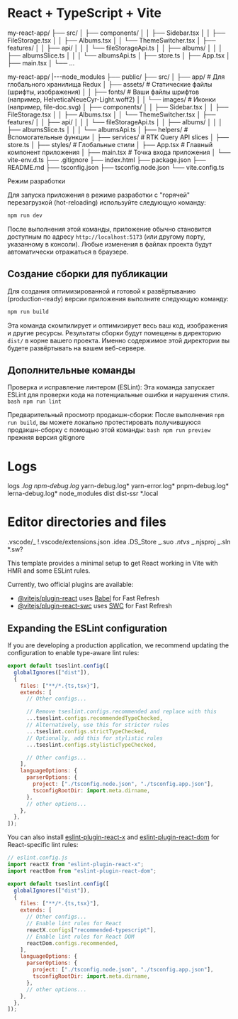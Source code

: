 # React + TypeScript + Vite

my-react-app/
├── src/
│ ├── components/
│ │ ├── Sidebar.tsx
│ │ ├── FileStorage.tsx
│ │ ├── Albums.tsx
│ │ └── ThemeSwitcher.tsx
│ ├── features/
│ │ ├── api/
│ │ │ └── fileStorageApi.ts
│ │ ├── albums/
│ │ │ ├── albumsSlice.ts
│ │ │ └── albumsApi.ts
│ ├── store.ts
│ ├── App.tsx
│ ├── main.tsx
│ └── ...

my-react-app/
|---node_modules
├── public/
├── src/
│ ├── app/ # Для глобального хранилища Redux
│ ├── assets/ # Статические файлы (шрифты, изображения)
│ │ ├── fonts/ # Ваши файлы шрифтов (например, HelveticaNeueCyr-Light.woff2)
│ │ └── images/ # Иконки (например, file-doc.svg)
│ ├── components/
│ │ ├── Sidebar.tsx
│ │ ├── FileStorage.tsx
│ │ ├── Albums.tsx
│ │ └── ThemeSwitcher.tsx
│ ├── features/
│ │ ├── api/
│ │ │ └── fileStorageApi.ts
│ │ ├── albums/
│ │ │ ├── albumsSlice.ts
│ │ │ └── albumsApi.ts
│ ├── helpers/ # Вспомогательные функции
│ ├── services/ # RTK Query API slices
│ ├── store.ts
│ ├── styles/ # Глобальные стили
│ ├── App.tsx # Главный компонент приложения
│ ├── main.tsx # Точка входа приложения
│ └── vite-env.d.ts
├── .gitignore
├── index.html
├── package.json
├── README.md
├── tsconfig.json
├── tsconfig.node.json
└── vite.config.ts

Режим разработки

Для запуска приложения в режиме разработки с "горячей" перезагрузкой (hot-reloading) используйте следующую команду:

```bash
npm run dev
```

После выполнения этой команды, приложение обычно становится доступным по адресу `http://localhost:5173` (или другому порту, указанному в консоли). Любые изменения в файлах проекта будут автоматически отражаться в браузере.

## Создание сборки для публикации

Для создания оптимизированной и готовой к развёртыванию (production-ready) версии приложения выполните следующую команду:

```bash
npm run build
```

Эта команда скомпилирует и оптимизирует весь ваш код, изображения и другие ресурсы. Результаты сборки будут помещены в директорию `dist/` в корне вашего проекта. Именно содержимое этой директории вы будете развёртывать на вашем веб-сервере.

## Дополнительные команды

Проверка и исправление линтером (ESLint):
Эта команда запускает ESLint для проверки кода на потенциальные ошибки и нарушения стиля.
`bash
    npm run lint
    `

Предварительный просмотр продакшн-сборки:
После выполнения `npm run build`, вы можете локально протестировать получившуюся продакшн-сборку с помощью этой команды:
`bash
    npm run preview
    `
прежняя версия gitignore

# Logs

logs
_.log
npm-debug.log_
yarn-debug.log*
yarn-error.log*
pnpm-debug.log*
lerna-debug.log*
node_modules
dist
dist-ssr
\*.local

# Editor directories and files

.vscode/_
!.vscode/extensions.json
.idea
.DS_Store
_.suo
_.ntvs_
_.njsproj
_.sln
\*.sw?

This template provides a minimal setup to get React working in Vite with HMR and some ESLint rules.

Currently, two official plugins are available:

- [@vitejs/plugin-react](https://github.com/vitejs/vite-plugin-react/blob/main/packages/plugin-react) uses [Babel](https://babeljs.io/) for Fast Refresh
- [@vitejs/plugin-react-swc](https://github.com/vitejs/vite-plugin-react/blob/main/packages/plugin-react-swc) uses [SWC](https://swc.rs/) for Fast Refresh

## Expanding the ESLint configuration

If you are developing a production application, we recommend updating the configuration to enable type-aware lint rules:

```js
export default tseslint.config([
  globalIgnores(["dist"]),
  {
    files: ["**/*.{ts,tsx}"],
    extends: [
      // Other configs...

      // Remove tseslint.configs.recommended and replace with this
      ...tseslint.configs.recommendedTypeChecked,
      // Alternatively, use this for stricter rules
      ...tseslint.configs.strictTypeChecked,
      // Optionally, add this for stylistic rules
      ...tseslint.configs.stylisticTypeChecked,

      // Other configs...
    ],
    languageOptions: {
      parserOptions: {
        project: ["./tsconfig.node.json", "./tsconfig.app.json"],
        tsconfigRootDir: import.meta.dirname,
      },
      // other options...
    },
  },
]);
```

You can also install [eslint-plugin-react-x](https://github.com/Rel1cx/eslint-react/tree/main/packages/plugins/eslint-plugin-react-x) and [eslint-plugin-react-dom](https://github.com/Rel1cx/eslint-react/tree/main/packages/plugins/eslint-plugin-react-dom) for React-specific lint rules:

```js
// eslint.config.js
import reactX from "eslint-plugin-react-x";
import reactDom from "eslint-plugin-react-dom";

export default tseslint.config([
  globalIgnores(["dist"]),
  {
    files: ["**/*.{ts,tsx}"],
    extends: [
      // Other configs...
      // Enable lint rules for React
      reactX.configs["recommended-typescript"],
      // Enable lint rules for React DOM
      reactDom.configs.recommended,
    ],
    languageOptions: {
      parserOptions: {
        project: ["./tsconfig.node.json", "./tsconfig.app.json"],
        tsconfigRootDir: import.meta.dirname,
      },
      // other options...
    },
  },
]);
```
